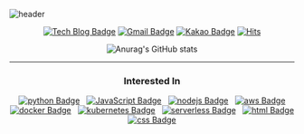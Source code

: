 


![header](https://capsule-render.vercel.app/api?type=soft&color=&height=100&section=header&text=하나%20하나%20시작하는%20IT&fontSize=40&animation=twinkling)
<div align=center>

[![Tech Blog Badge](http://img.shields.io/badge/-Tech%20blog-black?style=flat-square&logo=github&link=https://pome95.github.io/)](https://pome95.github.io/) [![Gmail Badge](https://img.shields.io/badge/Gmail-d14836?style=flat-square&logo=Gmail&logoColor=white&link=mailto:wnsgh8589@gmail.com)](mailto:wnsgh8589@gmail.com) [![Kakao Badge](https://img.shields.io/badge/-Kakao-%23FFCD00?style=flat-square&link=mailto:pome95@kakao.com)](mailto:pome95@kakao.com)
[![Hits](https://hits.seeyoufarm.com/api/count/incr/badge.svg?url=https%3A%2F%2Fgithub.com%2Fpome95&count_bg=%2379C83D&title_bg=%23555555&icon=&icon_color=%23E7E7E7&title=Views&edge_flat=false)](https://hits.seeyoufarm.com)




![Anurag's GitHub stats](https://github-readme-stats.vercel.app/api?username=pome95&show_icons=true&theme=tokyonight)  


---

### Interested In
[![python Badge](https://img.shields.io/badge/-Python-%233776AB?style=flat-square&logo=Python&logoColor=white&link=https://www.python.org/)](https://www.python.org/) &nbsp;
[![JavaScript Badge](https://img.shields.io/badge/-JavaScript-%23F7DF1E?style=flat-square&logo=JavaScript&logoColor=white&link=https://www.javascript.com/)](https://www.javascript.com/) &nbsp;
[![nodejs Badge](https://img.shields.io/badge/-Node.js-%23339933?style=flat-square&logo=node.js&logoColor=white&link=https://nodejs.org/ko/)](https://nodejs.org/ko/) &nbsp;
[![aws Badge](https://img.shields.io/badge/-AWS-%23232F3E?style=flat-square&logo=Amazon%20aws&logoColor=white&link=https://aws.amazon.com/ko/?nc2=h_lg)](https://aws.amazon.com/ko/?nc2=h_lg)  
[![docker Badge](https://img.shields.io/badge/-Docker-%232496ED?style=flat-square&logo=Docker&logoColor=white&link=https://www.docker.com/)](https://www.docker.com/) &nbsp;
[![kubernetes Badge](https://img.shields.io/badge/-Kubernetes-%23326CE5?style=flat-square&logo=kubernetes&logoColor=white&link=https://kubernetes.io/)](https://kubernetes.io/) &nbsp;
[![serverless Badge](https://img.shields.io/badge/-Serverless-%23FD5750?style=flat-square&logo=serverless&logoColor=white&link=https://www.serverless.com/)](https://www.serverless.com/) &nbsp;
[![html Badge](https://img.shields.io/badge/-Html-%23E34F26?style=flat-square&logo=html5&logoColor=white&link=https://www.w3.org/)](https://www.w3.org/) &nbsp;
[![css Badge](https://img.shields.io/badge/-CSS-%231572B6?style=flat-square&logo=CSS3&logoColor=white&link=https://www.w3.org/Style/CSS/Overview.en.html)](https://www.w3.org/Style/CSS/Overview.en.html) &nbsp;

</div>

<!--
**pome95/pome95** is a ✨ _special_ ✨ repository because its `README.md` (this file) appears on your GitHub profile.

Here are some ideas to get you started:

- 🔭 I’m currently working on ...
- 🌱 I’m currently learning ...
- 👯 I’m looking to collaborate on ...
- 🤔 I’m looking for help with ...
- 💬 Ask me about ...
- 📫 How to reach me: ...
- 😄 Pronouns: ...
- ⚡ Fun fact: ...
-->
